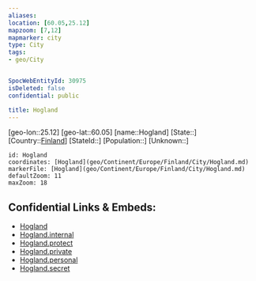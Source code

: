 ```yaml
---
aliases: 
location: [60.05,25.12]
mapzoom: [7,12] 
mapmarker: city 
type: City
tags:
- geo/City


SpocWebEntityId: 30975
isDeleted: false
confidential: public

title: Hogland
---
```

[geo-lon::25.12]
[geo-lat::60.05]
[name::Hogland]
[State::]
[Country::[Finland](geo/Continent/Europe/Finland.md)]
[StateId::]
[Population::]
[Unknown::]


```leaflet
id: Hogland
coordinates: [Hogland](geo/Continent/Europe/Finland/City/Hogland.md)
markerFile: [Hogland](geo/Continent/Europe/Finland/City/Hogland.md)
defaultZoom: 11 
maxZoom: 18
```


## Confidential Links & Embeds: 
- [Hogland](../../../../../../_public/geo/Continent/Europe/Finland/City/Hogland.md) 
- [Hogland.internal](../../../../../../_internal/geo/Continent/Europe/Finland/City/Hogland.internal.md) 
- [Hogland.protect](../../../../../../_protect/geo/Continent/Europe/Finland/City/Hogland.protect.md) 
- [Hogland.private](../../../../../../_private/geo/Continent/Europe/Finland/City/Hogland.private.md) 
- [Hogland.personal](../../../../../../_personal/geo/Continent/Europe/Finland/City/Hogland.personal.md) 
- [Hogland.secret](../../../../../../_secret/geo/Continent/Europe/Finland/City/Hogland.secret.md) 

